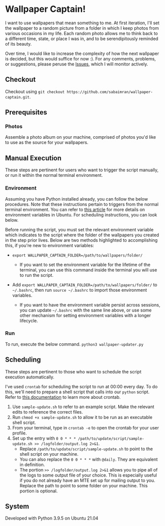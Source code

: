 # Wallpaper Captain!
I want to use wallpapers that mean something to me. At first iteration, I'll set the wallpaper to a random picture from a folder in which I keep photos from various occasions in my life. Each random photo allows me to think back to a different time, state, or place I was in, and to be serendipitously reminded of its beauty.

Over time, I would like to increase the complexity of how the next wallpaper is decided, but this would suffice for now :). For any comments, problems, or suggestions, please peruse the [Issues](https://github.com/sabaimran/wallpaper-captain/issues), which I will monitor actively.

## Checkout

Checkout using `git checkout https://github.com/sabaimran/wallpaper-captain.git`.

## Prerequisites

### Photos
Assemble a photo album on your machine, comprised of photos you'd like to use as the source for your wallpapers.

## Manual Execution

These steps are pertinent for users who want to trigger the script manually, or run it within the normal terminal environment.

### Environment
Assuming you have Python installed already, you can follow the below procedures. Note that these instructions pertain to triggers from the normal terminal environment. You can refer to [this article](https://devconnected.com/set-environment-variable-bash-how-to/) for more details on environment variables in Ubuntu. For scheduling instructions, you can look below.

Before running the script, you must set the relevant environment variable which indicates to the script where the folder of the wallpapers you created in the step prior lives. Below are two methods highlighted to accomplishing this, if you're new to environment variables:

- `export WALLPAPER_CAPTAIN_FOLDER=/path/to/wallpapers/folder/`
  - If you want to set the environment variable for the lifetime of the terminal, you can use this command inside the terminal you will use to run the script.

- Add `export WALLPAPER_CAPTAIN_FOLDER=/path/to/wallpapers/folder/` to `~/.bashrc`, then run `source ~/.bashrc` to import those environment variables.
  - If you want to have the environment variable persist across sessions, you can update `~/.bashrc` with the same line above, or use some other mechanism for setting environment variables with a longer lifecycle.

### Run
To run, execute the below command.
```python3 wallpaper-updater.py```

## Scheduling

These steps are pertinent to those who want to schedule the script execution automatically. 

I've used `crontab` for scheduling the script to run at 00:00 every day. To do this, we'll need to prepare a shell script that calls into our `python` script. Refer to [this documentation](https://help.ubuntu.com/community/CronHowto) to learn more about crontab.

1. Use `sample-update.sh` to refer to an example script. Make the relevant edits to reference the correct files.
2. Run `chmod +x sample-update.sh` to allow it to be run as an executable shell script.
3. From your terminal, type in `crontab -e` to open the crontab for your user profile.
4. Set up the entry with `0 0 * * * /path/to/update/script/sample-update.sh >> /logfolder/output.log 2>&1`. 
    - Replace `/path/to/update/script/sample-update.sh` to point to the shell script on your machine.
    - You can also replace the `0 0 * * *` with `@daily`. They are equivalent in definition.
    - The portion `>> /logfolder/output.log 2>&1` allows you to pipe all of the logs to some output file of your choice. This is especially useful if you do not already have an MTE set up for mailing output to you. Replace the path to point to some folder on your machine. This portion is optional.

## System
Developed with Python 3.9.5 on Ubuntu 21.04
